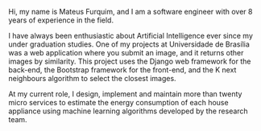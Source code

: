 Hi, my name is Mateus Furquim, and I am a software engineer with over 8 years of experience in the field.

I have always been enthusiastic about Artificial Intelligence ever since my under graduation studies.
One of my projects at Universidade de Brasília was a web application where you submit an image, and it returns other images by similarity. This project uses the Django web framework for the back-end, the Bootstrap framework for the front-end, and the K next neighbours algorithm to select the closest images.

At my current role, I design, implement and maintain more than twenty micro services to estimate the energy consumption of each house appliance using machine learning algorithms developed by the research team.
